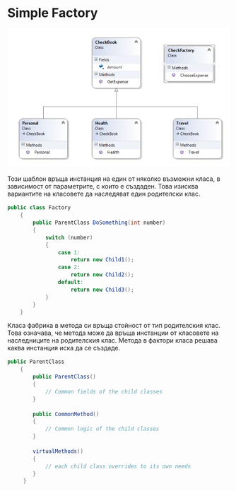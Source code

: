 # Simple Factory 

![alt text](images/SimpleFactory.jpg "Simple Factory diagram")

Този шаблон връща инстанция на един от няколко възможни класа, в зависимост от параметрите, с които е създаден. Това изисква вариантите на класовете да наследяват един родителски клас.

``` c#
public class Factory
    {
        public ParentClass DoSomething(int number)
        {
            switch (number)
            {
                case 1:
                    return new Child1();
                case 2:
                    return new Child2();
                default:
                    return new Child3();
            }
        }
    }
```

Класа фабрика в метода си връща стойност от тип родителския клас. Това означава, че метода може да връща инстанции от класовете на наследниците на родителския клас. Метода в фактори класа решава каква инстанция иска да се създаде.

``` c#
public ParentClass
	{
    	public ParentClass() 
        {
        	// Common fields of the child classes
        }
        
        public CommonMethod() 
        {
        	// Common logic of the child classes
        }
        
        virtualMethods()
        {
        	// each child class overrides to its own needs
        }
     }
   ```
   
  